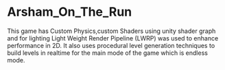 # Arsham_On_The_Run

This game has Custom Physics,custom Shaders using unity shader graph and for lighting Light Weight Render Pipeline (LWRP) was used to enhance performance in 2D. It also uses procedural level generation techniques to build levels in realtime for the main mode of the game which is endless mode.
